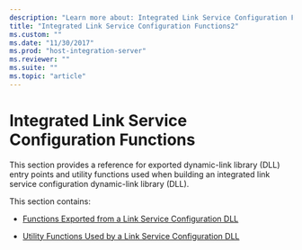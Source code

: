 ```yaml
---
description: "Learn more about: Integrated Link Service Configuration Functions"
title: "Integrated Link Service Configuration Functions2"
ms.custom: ""
ms.date: "11/30/2017"
ms.prod: "host-integration-server"
ms.reviewer: ""
ms.suite: ""
ms.topic: "article"
---
```

# Integrated Link Service Configuration Functions
This section provides a reference for exported dynamic-link library (DLL) entry points and utility functions used when building an integrated link service configuration dynamic-link library (DLL).  
  
 This section contains:  
  
-   [Functions Exported from a Link Service Configuration DLL](../core/functions-exported-from-a-link-service-configuration-dll1.md)  
  
-   [Utility Functions Used by a Link Service Configuration DLL](../core/utility-functions-used-by-a-link-service-configuration-dll1.md)
